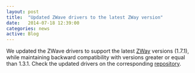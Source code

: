 ```yaml
---
layout: post
title:  "Updated ZWave drivers to the latest ZWay version"
date:   2014-07-18 12:39:00
categories: news
active: Blog
---
```


We updated the ZWave drivers to support the latest [ZWay](http://razberry.z-wave.me/index.php?id=24) versions (1.7.1), while maintaining backward compatibility with versions greater or equal than 1.3.1.
Check the updated drivers on the corresponding [repository](https://github.com/dog-gateway/zwave-drivers).